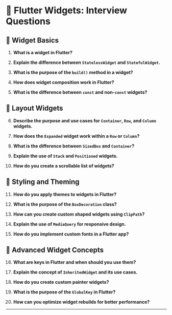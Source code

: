 # 🧩 Flutter Widgets: Interview Questions

## 🌱 Widget Basics

1. **What is a widget in Flutter?**

2. **Explain the difference between `StatelessWidget` and `StatefulWidget`.**

3. **What is the purpose of the `build()` method in a widget?**

4. **How does widget composition work in Flutter?**

5. **What is the difference between `const` and non-`const` widgets?**

## 📐 Layout Widgets

6. **Describe the purpose and use cases for `Container`, `Row`, and `Column` widgets.**

7. **How does the `Expanded` widget work within a `Row` or `Column`?**

8. **What is the difference between `SizedBox` and `Container`?**

9. **Explain the use of `Stack` and `Positioned` widgets.**

10. **How do you create a scrollable list of widgets?**

## 🎨 Styling and Theming

11. **How do you apply themes to widgets in Flutter?**

12. **What is the purpose of the `BoxDecoration` class?**

13. **How can you create custom shaped widgets using `ClipPath`?**

14. **Explain the use of `MediaQuery` for responsive design.**

15. **How do you implement custom fonts in a Flutter app?**

## 🔧 Advanced Widget Concepts

16. **What are keys in Flutter and when should you use them?**

17. **Explain the concept of `InheritedWidget` and its use cases.**

18. **How do you create custom painter widgets?**

19. **What is the purpose of the `GlobalKey` in Flutter?**

20. **How can you optimize widget rebuilds for better performance?**

---
